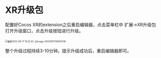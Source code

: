 # XR升级包

配置好Cocos XR的extension之后重启编辑器，点击菜单栏中 扩展→XR升级包 打开升级窗口，点击升级按钮进行升级。

<img src="/Users/parryzhai/XR/cocos-docs/zh/xr/vr/update-engine/menu.png" alt="截屏2022-08-17 14.02.42" style="zoom:50%;" />

<img src="/Users/parryzhai/XR/cocos-docs/zh/xr/vr/update-engine/window.png" alt="image-20220817140625216" style="zoom:50%;" />

整个升级过程持续3-10分钟。提示升级成功后，重启编辑器即可。